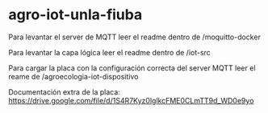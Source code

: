 # agro-iot-unla-fiuba

Para levantar el server de MQTT leer el readme dentro de /moquitto-docker

Para levantar la capa lógica leer el readme dentro de /iot-src

Para cargar la placa con la configuración correcta del server MQTT leer el reame de /agroecologia-iot-dispositivo

Documentación extra de la placa:
https://drive.google.com/file/d/1S4R7Kyz0lglkcFME0CLmTT9d_WD0e9yo
